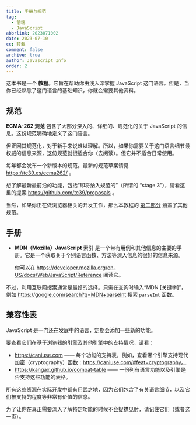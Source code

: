 ```yaml
---
title: 手册与规范
tag:
  - 前端
  - JavaScript
abbrlink: 2023071002
date: 2023-07-10
cc: 转载
comment: false
archive: true
author: Javascript Info
order: 2
---
```


这本书是一个 **教程**。它旨在帮助你由浅入深掌握 JavaScript 这门语言。但是，当你已经熟悉了这门语言的基础知识，你就会需要其他资料。

## 规范

**ECMA-262 规范** 包含了大部分深入的、详细的、规范化的关于 JavaScript 的信息。这份规范明确地定义了这门语言。

但正因其规范化，对于新手来说难以理解。所以，如果你需要关于这门语言细节最权威的信息来源，这份规范就很适合你（去阅读）。但它并不适合日常使用。

每年都会发布一个新版本的规范。最新的规范草案请见 https://tc39.es/ecma262/ 。

想了解最新最前沿的功能，包括“即将纳入规范的”（所谓的 “stage 3”），请看这里的提案 https://github.com/tc39/proposals 。

当然，如果你正在做浏览器相关的开发工作，那么本教程的 [第二部分]() 涵盖了其他规范。

## 手册

- **MDN（Mozilla）JavaScript** 索引 是一个带有用例和其他信息的主要的手册。它是一个获取关于个别语言函数、方法等深入信息的很好的信息来源。

  你可以在 https://developer.mozilla.org/en-US/docs/Web/JavaScript/Reference 阅读它。

不过，利用互联网搜索通常是最好的选择。只需在查询时输入“MDN [关键字]”，例如 https://google.com/search?q=MDN+parseInt 搜索 `parseInt` 函数。

## 兼容性表

JavaScript 是一门还在发展中的语言，定期会添加一些新的功能。

要查看它们在基于浏览器的引擎及其他引擎中的支持情况，请看：

- https://caniuse.com —— 每个功能的支持表，例如，查看哪个引擎支持现代加密（cryptography）函数：https://caniuse.com/#feat=cryptography。
- https://kangax.github.io/compat-table —— 一份列有语言功能以及引擎是否支持这些功能的表格。

所有这些资源在实际开发中都有用武之地，因为它们包含了有关语言细节，以及它们被支持的程度等非常有价值的信息。

为了让你在真正需要深入了解特定功能的时候不会捉襟见肘，请记住它们（或者这一页）。
